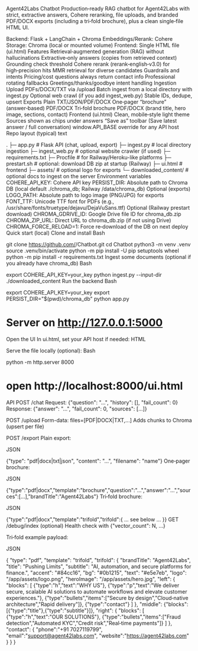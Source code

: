 Agent42Labs Chatbot
Production‑ready RAG chatbot for Agent42Labs with strict, extractive answers, Cohere reranking, file uploads, and branded PDF/DOCX exports (including a tri‑fold brochure), plus a clean single‑file HTML UI.

Backend: Flask + LangChain + Chroma
Embeddings/Rerank: Cohere
Storage: Chroma (local or mounted volume)
Frontend: Single HTML file (ui.html)
Features
Retrieval‑augmented generation (RAG) without hallucinations
Extractive‑only answers (copies from retrieved context)
Grounding check threshold
Cohere rerank (rerank‑english‑v3.0) for high‑precision hits
MMR retrieval for diverse candidates
Guardrails and intents
Pricing/cost questions always return contact info
Professional rotating fallbacks
Greetings/thanks/goodbye intent handling
Ingestion
Upload PDFs/DOCX/TXT via /upload
Batch ingest from a local directory with ingest.py
Optional web crawl (if you add ingest_web.py)
Stable IDs, dedupe, upsert
Exports
Plain TXT/JSON/PDF/DOCX
One‑pager “brochure” (answer‑based) PDF/DOCX
Tri‑fold brochure PDF/DOCX (brand title, hero image, sections, contact)
Frontend (ui.html)
Clean, mobile‑style light theme
Sources shown as chips under answers
“Save as” toolbar (Save latest answer / full conversation)
window.API_BASE override for any API host
Repo layout (typical)
text

.
├─ app.py                 # Flask API (chat, upload, export)
├─ ingest.py              # local directory ingestion
├─ ingest_web.py          # optional website crawler (if used)
├─ requirements.txt
├─ Procfile               # for Railway/Heroku-like platforms
├─ prestart.sh            # optional: download DB zip at startup (Railway)
├─ ui.html                # frontend
├─ assets/                # optional logo for exports
└─ downloaded_content/    # optional docs to ingest on the server
Environment variables
COHERE_API_KEY: Cohere API key
PERSIST_DIR: Absolute path to Chroma DB (local default ./chroma_db; Railway /data/chroma_db)
Optional (exports)
LOGO_PATH: Absolute path to logo image (PNG/JPG) for exports
FONT_TTF: Unicode TTF font for PDFs (e.g., /usr/share/fonts/truetype/dejavu/DejaVuSans.ttf)
Optional (Railway prestart download)
CHROMA_GDRIVE_ID: Google Drive file ID for chroma_db.zip
CHROMA_ZIP_URL: Direct URL to chroma_db.zip (if not using Drive)
CHROMA_FORCE_RELOAD=1: Force re‑download of the DB on next deploy
Quick start (local)
Clone and install
Bash

git clone https://github.com/<you>/Chatbot.git
cd Chatbot
python3 -m venv .venv
source .venv/bin/activate
python -m pip install -U pip setuptools wheel
python -m pip install -r requirements.txt
Ingest some documents (optional if you already have chroma_db)
Bash

export COHERE_API_KEY=your_key
python ingest.py --input-dir ./downloaded_content
Run the backend
Bash

export COHERE_API_KEY=your_key
export PERSIST_DIR="$(pwd)/chroma_db"
python app.py
# Server on http://127.0.0.1:5000
Open the UI
In ui.html, set your API host if needed:
HTML

<script>window.__API_BASE__ = "http://127.0.0.1:5000";</script>
Serve the file locally (optional):
Bash

python -m http.server 8000
# open http://localhost:8000/ui.html
API
POST /chat
Request: {"question": "...", "history": [], "fail_count": 0}
Response: {"answer": "...", "fail_count": 0, "sources": [...]}

POST /upload
Form-data: files=[PDF|DOCX|TXT,...]
Adds chunks to Chroma (upsert per file)

POST /export
Plain export:

JSON

{"type": "pdf|docx|txt|json", "content": "...", "filename": "name"}
One‑pager brochure:

JSON

{"type":"pdf|docx","template":"brochure","question":"...","answer":"...","sources":[...],"brandTitle":"Agent42Labs"}
Tri‑fold brochure:

JSON

{"type":"pdf|docx","template":"trifold","trifold":{ ... see below ... }}
GET /debug/index (optional)
Health check with {"vector_count": N, ...}

Tri‑fold example payload:

JSON

{
  "type": "pdf",
  "template": "trifold",
  "trifold": {
    "brandTitle": "Agent42Labs",
    "title": "Pushing Limits",
    "subtitle": "AI, automation, and secure platforms for finance.",
    "accent": "#84cc16",
    "bg": "#0b1215",
    "text": "#e5e7eb",
    "logo": "/app/assets/logo.png",
    "heroImage": "/app/assets/hero.jpg",
    "left": {
      "blocks": [
        {"type":"h","text":"WHY US"},
        {"type":"p","text":"We deliver secure, scalable AI solutions to automate workflows and elevate customer experiences."},
        {"type":"bullets","items":["Secure by design","Cloud‑native architecture","Rapid delivery"]},
        {"type":"contact"}
      ]
    },
    "middle": {"blocks":[{"type":"title"},{"type":"subtitle"}]},
    "right": {
      "blocks": [
        {"type":"h","text":"OUR SOLUTIONS"},
        {"type":"bullets","items":["Fraud detection","Automated KYC","Credit risk","Real‑time payments"]}
      ]
    },
    "contact": {
      "phone":"+91 7027119799",
      "email":"support@agent42labs.com",
      "website":"https://agent42labs.com"
    }
  }
}
